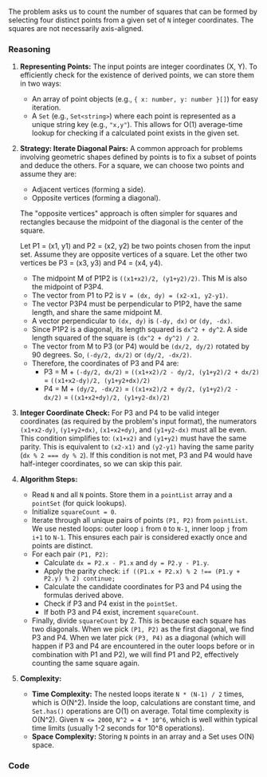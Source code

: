 The problem asks us to count the number of squares that can be formed by selecting four distinct points from a given set of `N` integer coordinates. The squares are not necessarily axis-aligned.

### Reasoning

1.  **Representing Points:** The input points are integer coordinates (X, Y). To efficiently check for the existence of derived points, we can store them in two ways:
    *   An array of point objects (e.g., `{ x: number, y: number }[]`) for easy iteration.
    *   A `Set` (e.g., `Set<string>`) where each point is represented as a unique string key (e.g., `"x,y"`). This allows for O(1) average-time lookup for checking if a calculated point exists in the given set.

2.  **Strategy: Iterate Diagonal Pairs:**
    A common approach for problems involving geometric shapes defined by points is to fix a subset of points and deduce the others. For a square, we can choose two points and assume they are:
    *   Adjacent vertices (forming a side).
    *   Opposite vertices (forming a diagonal).

    The "opposite vertices" approach is often simpler for squares and rectangles because the midpoint of the diagonal is the center of the square.

    Let P1 = (x1, y1) and P2 = (x2, y2) be two points chosen from the input set. Assume they are opposite vertices of a square. Let the other two vertices be P3 = (x3, y3) and P4 = (x4, y4).

    *   The midpoint M of P1P2 is `((x1+x2)/2, (y1+y2)/2)`. This M is also the midpoint of P3P4.
    *   The vector from P1 to P2 is `V = (dx, dy) = (x2-x1, y2-y1)`.
    *   The vector P3P4 must be perpendicular to P1P2, have the same length, and share the same midpoint M.
    *   A vector perpendicular to `(dx, dy)` is `(-dy, dx)` or `(dy, -dx)`.
    *   Since P1P2 is a diagonal, its length squared is `dx^2 + dy^2`. A side length squared of the square is `(dx^2 + dy^2) / 2`.
    *   The vector from M to P3 (or P4) would be `(dx/2, dy/2)` rotated by 90 degrees. So, `(-dy/2, dx/2)` or `(dy/2, -dx/2)`.
    *   Therefore, the coordinates of P3 and P4 are:
        *   P3 = M + `(-dy/2, dx/2)` = `((x1+x2)/2 - dy/2, (y1+y2)/2 + dx/2)` = `((x1+x2-dy)/2, (y1+y2+dx)/2)`
        *   P4 = M + `(dy/2, -dx/2)` = `((x1+x2)/2 + dy/2, (y1+y2)/2 - dx/2)` = `((x1+x2+dy)/2, (y1+y2-dx)/2)`

3.  **Integer Coordinate Check:** For P3 and P4 to be valid integer coordinates (as required by the problem's input format), the numerators `(x1+x2-dy)`, `(y1+y2+dx)`, `(x1+x2+dy)`, and `(y1+y2-dx)` must all be even.
    This condition simplifies to: `(x1+x2)` and `(y1+y2)` must have the same parity.
    This is equivalent to `(x2-x1)` and `(y2-y1)` having the same parity (`dx % 2 === dy % 2`). If this condition is not met, P3 and P4 would have half-integer coordinates, so we can skip this pair.

4.  **Algorithm Steps:**
    *   Read `N` and all `N` points. Store them in a `pointList` array and a `pointSet` (for quick lookups).
    *   Initialize `squareCount = 0`.
    *   Iterate through all unique pairs of points `(P1, P2)` from `pointList`. We use nested loops: outer loop `i` from `0` to `N-1`, inner loop `j` from `i+1` to `N-1`. This ensures each pair is considered exactly once and points are distinct.
    *   For each pair `(P1, P2)`:
        *   Calculate `dx = P2.x - P1.x` and `dy = P2.y - P1.y`.
        *   Apply the parity check: `if ((P1.x + P2.x) % 2 !== (P1.y + P2.y) % 2) continue;`
        *   Calculate the candidate coordinates for P3 and P4 using the formulas derived above.
        *   Check if P3 and P4 exist in the `pointSet`.
        *   If both P3 and P4 exist, increment `squareCount`.
    *   Finally, divide `squareCount` by 2. This is because each square has two diagonals. When we pick `(P1, P2)` as the first diagonal, we find P3 and P4. When we later pick `(P3, P4)` as a diagonal (which will happen if P3 and P4 are encountered in the outer loops before or in combination with P1 and P2), we will find P1 and P2, effectively counting the same square again.

5.  **Complexity:**
    *   **Time Complexity:** The nested loops iterate `N * (N-1) / 2` times, which is O(N^2). Inside the loop, calculations are constant time, and `Set.has()` operations are O(1) on average. Total time complexity is O(N^2). Given `N <= 2000`, `N^2 = 4 * 10^6`, which is well within typical time limits (usually 1-2 seconds for 10^8 operations).
    *   **Space Complexity:** Storing `N` points in an array and a Set uses O(N) space.

### Code